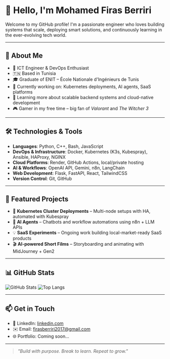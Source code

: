 # 👋 Hello, I'm Mohamed Firas Berriri

Welcome to my GitHub profile! I'm a passionate engineer who loves building systems that scale, deploying smart solutions, and continuously learning in the ever-evolving tech world.

---

## 🚀 About Me

- 🧠 ICT Engineer & DevOps Enthusiast  
- 🇹🇳 Based in Tunisia  
- 🎓 Graduate of ENIT – École Nationale d'Ingénieurs de Tunis  
- 🔭 Currently working on: Kubernetes deployments, AI agents, SaaS platforms  
- 🌱 Learning more about scalable backend systems and cloud-native development  
- 🎮 Gamer in my free time – big fan of *Valorant* and *The Witcher 3*

---

## 🛠️ Technologies & Tools

- **Languages**: Python, C++, Bash, JavaScript  
- **DevOps & Infrastructure**: Docker, Kubernetes (K3s, Kubespray), Ansible, HAProxy, NGINX  
- **Cloud Platforms**: Render, GitHub Actions, local/private hosting  
- **AI & Workflows**: OpenAI API, Gemini, n8n, LangChain  
- **Web Development**: Flask, FastAPI, React, TailwindCSS  
- **Version Control**: Git, GitHub

---

## 📌 Featured Projects

- 🔧 **Kubernetes Cluster Deployments** – Multi-node setups with HA, automated with Kubespray  
- 🤖 **AI Agents** – Chatbots and workflow automations using n8n + LLM APIs  
- 💡 **SaaS Experiments** – Ongoing work building local-market-ready SaaS products  
- 🎬 **AI-powered Short Films** – Storyboarding and animating with MidJourney + Gen2

---

## 📊 GitHub Stats

![GitHub Stats](https://github-readme-stats.vercel.app/api?username=Firas-eng-Hub&show_icons=true&theme=tokyonight)
![Top Langs](https://github-readme-stats.vercel.app/api/top-langs/?username=Firas-eng-Hub&layout=compact&theme=tokyonight)

---

## 📫 Get in Touch

- 💼 LinkedIn: [linkedin.com](https://www.linkedin.com/in/mohamed-firas-berriri-287b06337/)
- ✉️ Email: firasberriri2017@gmail.com 
- 🌐 Portfolio: Coming soon...

---

> *"Build with purpose. Break to learn. Repeat to grow."*


